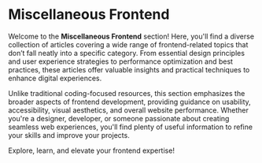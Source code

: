# Miscellaneous Frontend

Welcome to the **Miscellaneous Frontend** section! Here, you'll find a diverse collection of articles covering a wide range of frontend-related topics that don’t fall neatly into a specific category. From essential design principles and user experience strategies to performance optimization and best practices, these articles offer valuable insights and practical techniques to enhance digital experiences.

Unlike traditional coding-focused resources, this section emphasizes the broader aspects of frontend development, providing guidance on usability, accessibility, visual aesthetics, and overall website performance. Whether you're a designer, developer, or someone passionate about creating seamless web experiences, you'll find plenty of useful information to refine your skills and improve your projects.

Explore, learn, and elevate your frontend expertise!
